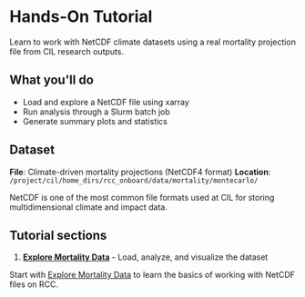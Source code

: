 # Hands-On Tutorial

Learn to work with NetCDF climate datasets using a real mortality projection file from CIL research outputs.

## What you'll do

- Load and explore a NetCDF file using xarray
- Run analysis through a Slurm batch job
- Generate summary plots and statistics

## Dataset

**File**: Climate-driven mortality projections (NetCDF4 format)
**Location**: `/project/cil/home_dirs/rcc_onboard/data/mortality/montecarlo/`

NetCDF is one of the most common file formats used at CIL for storing multidimensional climate and impact data.

## Tutorial sections

1. **[Explore Mortality Data](data-exploration.md)** - Load, analyze, and visualize the dataset

Start with [Explore Mortality Data](data-exploration.md) to learn the basics of working with NetCDF files on RCC.